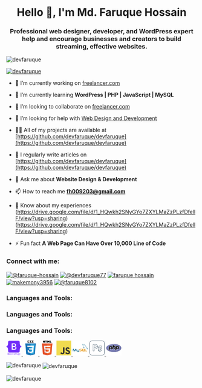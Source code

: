 
<h1 align="center">Hello 👋, I'm Md. Faruque Hossain</h1>
<h3 align="center">Professional web designer, developer, and WordPress expert help and encourage businesses and creators to build streaming, effective websites. </h3>

<p align="left"> <img src="https://komarev.com/ghpvc/?username=devfaruque&label=Profile%20views&color=0e75b6&style=flat" alt="devfaruque" /> </p>

<p align="left"> <a href="https://github.com/ryo-ma/github-profile-trophy"><img src="https://github-profile-trophy.vercel.app/?username=devfaruque" alt="devfaruque" /></a> </p>

- 🔭 I’m currently working on [freelancer.com](https://www.freelancer.com/u/devfaruque77)

- 🌱 I’m currently learning **WordPress | PHP | JavaScript | MySQL**

- 👯 I’m looking to collaborate on [freelancer.com](https://www.freelancer.com/u/devfaruque77)

- 🤝 I’m looking for help with [Web Design and Development](https://www.freelancer.com/u/devfaruque77)

- 👨‍💻 All of my projects are available at [https://github.com/devfaruque/devfaruque](https://github.com/devfaruque/devfaruque)

- 📝 I regularly write articles on [https://github.com/devfaruque/devfaruque](https://github.com/devfaruque/devfaruque)

- 💬 Ask me about **Website Design & Development**

- 📫 How to reach me **fh009203@gmail.com**

- 📄 Know about my experiences (https://drive.google.com/file/d/1_HQwkh2SNyGYo7ZXYLMaZzPLzfDfellF/view?usp=sharing)(https://drive.google.com/file/d/1_HQwkh2SNyGYo7ZXYLMaZzPLzfDfellF/view?usp=sharing)

- ⚡ Fun fact **A Web Page Can Have Over 10,000 Line of Code**

<h3 align="left">Connect with me:</h3>
<p align="left">
<a href="https://codepen.io/@faruque-hossain" target="blank"><img align="center" src="https://raw.githubusercontent.com/rahuldkjain/github-profile-readme-generator/master/src/images/icons/Social/codepen.svg" alt="@faruque-hossain" height="30" width="40" /></a>
<a href="https://dev.to/@devfaruque77" target="blank"><img align="center" src="https://raw.githubusercontent.com/rahuldkjain/github-profile-readme-generator/master/src/images/icons/Social/devto.svg" alt="@devfaruque77" height="30" width="40" /></a>
<a href="https://fb.com/faruque hossain" target="blank"><img align="center" src="https://raw.githubusercontent.com/rahuldkjain/github-profile-readme-generator/master/src/images/icons/Social/facebook.svg" alt="faruque hossain" height="30" width="40" /></a>
<a href="https://instagram.com/makemony3956" target="blank"><img align="center" src="https://raw.githubusercontent.com/rahuldkjain/github-profile-readme-generator/master/src/images/icons/Social/instagram.svg" alt="makemony3956" height="30" width="40" /></a>
<a href="https://www.youtube.com/c/@faruque8102" target="blank"><img align="center" src="https://raw.githubusercontent.com/rahuldkjain/github-profile-readme-generator/master/src/images/icons/Social/youtube.svg" alt="@faruque8102" height="30" width="40" /></a>
</p>

<h3 align="left">Languages and Tools:</h3>
<h3 align="left">Languages and Tools:</h3>
<h3 align="left">Languages and Tools:</h3>
<p align="left"> <a href="https://getbootstrap.com" target="_blank" rel="noreferrer"> <img src="https://raw.githubusercontent.com/devicons/devicon/master/icons/bootstrap/bootstrap-plain-wordmark.svg" alt="bootstrap" width="40" height="40"/> </a> <a href="https://www.w3schools.com/css/" target="_blank" rel="noreferrer"> <img src="https://raw.githubusercontent.com/devicons/devicon/master/icons/css3/css3-original-wordmark.svg" alt="css3" width="40" height="40"/> </a> <a href="https://www.w3.org/html/" target="_blank" rel="noreferrer"> <img src="https://raw.githubusercontent.com/devicons/devicon/master/icons/html5/html5-original-wordmark.svg" alt="html5" width="40" height="40"/> </a> <a href="https://developer.mozilla.org/en-US/docs/Web/JavaScript" target="_blank" rel="noreferrer"> <img src="https://raw.githubusercontent.com/devicons/devicon/master/icons/javascript/javascript-original.svg" alt="javascript" width="40" height="40"/> </a> <a href="https://www.mysql.com/" target="_blank" rel="noreferrer"> <img src="https://raw.githubusercontent.com/devicons/devicon/master/icons/mysql/mysql-original-wordmark.svg" alt="mysql" width="40" height="40"/> </a> <a href="https://www.photoshop.com/en" target="_blank" rel="noreferrer"> <img src="https://raw.githubusercontent.com/devicons/devicon/master/icons/photoshop/photoshop-line.svg" alt="photoshop" width="40" height="40"/> </a> <a href="https://www.php.net" target="_blank" rel="noreferrer"> <img src="https://raw.githubusercontent.com/devicons/devicon/master/icons/php/php-original.svg" alt="php" width="40" height="40"/> </a> </p>

<p><img align="left" src="https://github-readme-stats.vercel.app/api/top-langs?username=devfaruque&show_icons=true&locale=en&layout=compact" alt="devfaruque" /></p>

<p>&nbsp;<img align="center" src="https://github-readme-stats.vercel.app/api?username=devfaruque&show_icons=true&locale=en" alt="devfaruque" /></p>

<p><img align="center" src="https://github-readme-streak-stats.herokuapp.com/?user=devfaruque&" alt="devfaruque" /></p>
